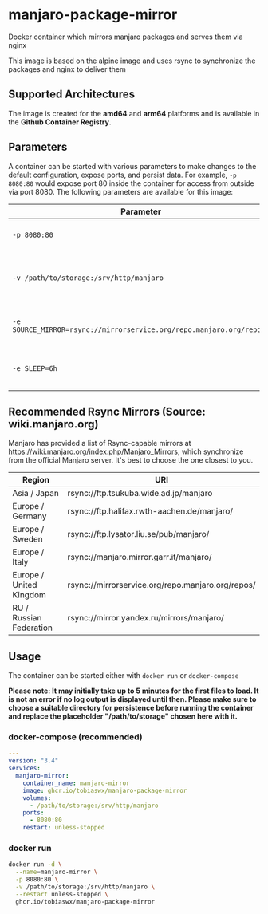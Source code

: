 # manjaro-package-mirror
Docker container which mirrors manjaro packages and serves them via nginx

This image is based on the alpine image and uses rsync to synchronize the packages and nginx to deliver them

## Supported Architectures
The image is created for the **amd64** and **arm64** platforms and is available in the **Github Container Registry**.

## Parameters
A container can be started with various parameters to make changes to the default configuration, expose ports, and persist data. For example, `-p 8080:80` would expose port 80 inside the container for access from outside via port 8080. The following parameters are available for this image:

| Parameter                                                            | Function                                                    |
| -------------------------------------------------------------------- | ----------------------------------------------------------- |
| `-p 8080:80`                                                         | Binds container port 80 to host port 8080                   |
| `-v /path/to/storage:/srv/http/manjaro`                              | Persists the package repository data under /path/to/storage |
| `-e SOURCE_MIRROR=rsync://mirrorservice.org/repo.manjaro.org/repos/` | Allows to use another mirror for synchronization            |
| `-e SLEEP=6h`                                                        | Adjusts the pause time between synchronizations             |

## Recommended Rsync Mirrors (Source: wiki.manjaro.org)

Manjaro has provided a list of Rsync-capable mirrors at https://wiki.manjaro.org/index.php/Manjaro_Mirrors, which synchronize from the official Manjaro server. It's best to choose the one closest to you.

| Region                  | URI                                               |
|-------------------------|---------------------------------------------------|
| Asia / Japan            | rsync://ftp.tsukuba.wide.ad.jp/manjaro            |
| Europe / Germany        | rsync://ftp.halifax.rwth-aachen.de/manjaro/       |
| Europe / Sweden         | rsync://ftp.lysator.liu.se/pub/manjaro/           |
| Europe / Italy          | rsync://manjaro.mirror.garr.it/manjaro/           |
| Europe / United Kingdom | rsync://mirrorservice.org/repo.manjaro.org/repos/ |
| RU / Russian Federation | rsync://mirror.yandex.ru/mirrors/manjaro/         |

## Usage
The container can be started either with `docker run` or `docker-compose`

**Please note: It may initially take up to 5 minutes for the first files to load. It is not an error if no log output is displayed until then. Please make sure to choose a suitable directory for persistence before running the container and replace the placeholder "/path/to/storage" chosen here with it.**

### docker-compose (recommended)
````yaml
---
version: "3.4"
services:
  manjaro-mirror:
    container_name: manjaro-mirror
    image: ghcr.io/tobiaswx/manjaro-package-mirror
    volumes:
      - /path/to/storage:/srv/http/manjaro
    ports:
      - 8080:80
    restart: unless-stopped
````

### docker run
````bash
docker run -d \
  --name=manjaro-mirror \
  -p 8080:80 \
  -v /path/to/storage:/srv/http/manjaro \
  --restart unless-stopped \
  ghcr.io/tobiaswx/manjaro-package-mirror
````




